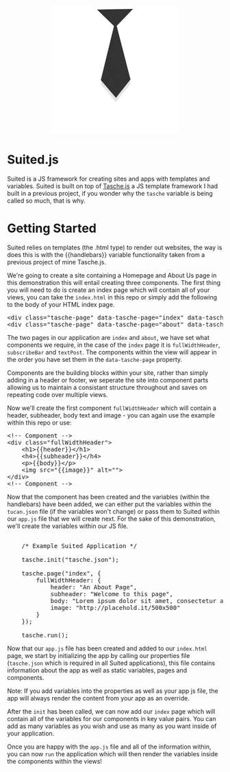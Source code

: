 <p align="center">
	<img src="img/logo.png" alt="">
</p>

# Suited.js
Suited is a JS framework for creating sites and apps with templates and variables. Suited is built on top of <a href="https://github.com/jakerb/Tasche">Tasche.js</a> a JS template framework I had built in a previous project, if you wonder why the `tasche` variable is being called so much, that is why.

# Getting Started
Suited relies on templates (the .html type) to render out websites, the way is does this is with the {{handlebars}} 
variable functionality taken from a previous project of mine Tasche.js. 

We're going to create a site containing a Homepage and About Us page in this demonstration this will entail creating three components. The first thing you will need to do is create an index page which will contain all of your views, you can take the <code>index.html</code> in this repo or simply add the following to the body of your HTML index page.

<pre>
&lt;div class=&quot;tasche-page&quot; data-tasche-page=&quot;index&quot; data-tasche-require=&quot;fullWidthHeader, subscribeBar, textPost&quot;&gt;&lt;/div&gt;
&lt;div class=&quot;tasche-page&quot; data-tasche-page=&quot;about&quot; data-tasche-require=&quot;fullWidthHeader, textPost&quot;&gt;&lt;/div&gt;
</pre>

The two pages in our application are `index` and `about`, we have set what components we require, in the case of the `index` page
it is `fullWidthHeader`, `subscribeBar` and `textPost`. The components within the view will appear in the order you have set them in the
`data-tasche-page` property. 

Components are the building blocks within your site, rather than simply adding in a header or footer, we seperate the site into component parts allowing us to maintain a consistant structure throughout and saves on repeating code over multiple views.

Now we'll create the first component `fullWidthHeader` which will contain a header, subheader, body text and image - you can again use the 
example within this repo or use: 

<pre>
&lt;!-- Component --&gt;
&lt;div class=&quot;fullWidthHeader&quot;&gt;
	&lt;h1&gt;{{header}}&lt;/h1&gt;
	&lt;h4&gt;{{subheader}}&lt;/h4&gt;
	&lt;p&gt;{{body}}&lt;/p&gt;
	&lt;img src=&quot;{{image}}&quot; alt=&quot;&quot;&gt;
&lt;/div&gt;
&lt;!-- Component --&gt;
</pre>

Now that the component has been created and the variables (within the handlebars) have been added, we can either put the variables within
the `tucan.json` file (if the variables won't change) or pass them to Suited within our `app.js` file that we will create next. For the sake
of this demonstration, we'll create the variables within our JS file.

<pre>
	
	/* Example Suited Application */

	tasche.init("tasche.json");

	tasche.page("index", {
		fullWidthHeader: {
			header: "An About Page",
			subheader: "Welcome to this page",
			body: "Lorem ipsum dolor sit amet, consectetur adipisicing elit sint quasi explicabo!",
			image: "http://placehold.it/500x500"
		}
	});

	tasche.run();
</pre>

Now that our `app.js` file has been created and added to our `index.html` page, we start by initializing the app by calling our properties file (`tasche.json` which is required in all Suited applications), this file contains information about the app as well as static variables, pages and components.

<note>Note: If you add variables into the properties as well as your app js file, the app will always render the content from your app as an override.</note>
	
After the `init` has been called, we can now add our `index` page which will contain all of the variables for our components in key value pairs. You can add as many variables as you wish and use as many as you want inside of your application.
	
Once you are happy with the `app.js` file and all of the information within, you can now `run` the application which will then render the variables inside the components within the views!
